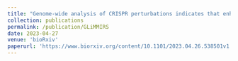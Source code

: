 ```yaml
---
title: "Genome-wide analysis of CRISPR perturbations indicates that enhancers act multiplicatively and without epistatic-like interactions"
collection: publications
permalink: /publication/GLiMMIRS
date: 2023-04-27
venue: 'bioRxiv'
paperurl: 'https://www.biorxiv.org/content/10.1101/2023.04.26.538501v1.full.pdf'
---
```

